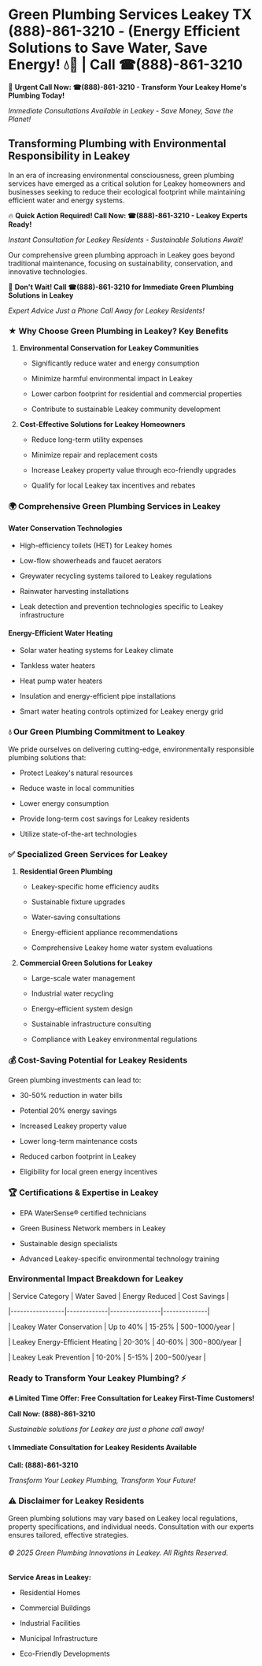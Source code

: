 # Green Plumbing Services Leakey TX (888)-861-3210 - (Energy Efficient Solutions to Save Water, Save Energy! 💧🌿 | Call ☎(888)-861-3210

🚨 **Urgent Call Now: ☎(888)-861-3210 - Transform Your Leakey Home's Plumbing Today!**
*Immediate Consultations Available in Leakey - Save Money, Save the Planet!*

## Transforming Plumbing with Environmental Responsibility in Leakey

In an era of increasing environmental consciousness, green plumbing services have emerged as a critical solution for Leakey homeowners and businesses seeking to reduce their ecological footprint while maintaining efficient water and energy systems. 

🔥 **Quick Action Required! Call Now: ☎(888)-861-3210 - Leakey Experts Ready!**
*Instant Consultation for Leakey Residents - Sustainable Solutions Await!*

Our comprehensive green plumbing approach in Leakey goes beyond traditional maintenance, focusing on sustainability, conservation, and innovative technologies.

🚨 **Don't Wait! Call ☎(888)-861-3210 for Immediate Green Plumbing Solutions in Leakey**
*Expert Advice Just a Phone Call Away for Leakey Residents!*

### ★ Why Choose Green Plumbing in Leakey? Key Benefits

1. **Environmental Conservation for Leakey Communities** 
   - Significantly reduce water and energy consumption
   - Minimize harmful environmental impact in Leakey
   - Lower carbon footprint for residential and commercial properties
   - Contribute to sustainable Leakey community development

2. **Cost-Effective Solutions for Leakey Homeowners** 
   - Reduce long-term utility expenses
   - Minimize repair and replacement costs
   - Increase Leakey property value through eco-friendly upgrades
   - Qualify for local Leakey tax incentives and rebates

### 🌍 Comprehensive Green Plumbing Services in Leakey

#### Water Conservation Technologies
- High-efficiency toilets (HET) for Leakey homes
- Low-flow showerheads and faucet aerators
- Greywater recycling systems tailored to Leakey regulations
- Rainwater harvesting installations
- Leak detection and prevention technologies specific to Leakey infrastructure

#### Energy-Efficient Water Heating
- Solar water heating systems for Leakey climate
- Tankless water heaters
- Heat pump water heaters
- Insulation and energy-efficient pipe installations
- Smart water heating controls optimized for Leakey energy grid

### 💧 Our Green Plumbing Commitment to Leakey

We pride ourselves on delivering cutting-edge, environmentally responsible plumbing solutions that:
- Protect Leakey's natural resources
- Reduce waste in local communities
- Lower energy consumption
- Provide long-term cost savings for Leakey residents
- Utilize state-of-the-art technologies

### ✅ Specialized Green Services for Leakey

1. **Residential Green Plumbing**
   - Leakey-specific home efficiency audits
   - Sustainable fixture upgrades
   - Water-saving consultations
   - Energy-efficient appliance recommendations
   - Comprehensive Leakey home water system evaluations

2. **Commercial Green Solutions for Leakey**
   - Large-scale water management
   - Industrial water recycling
   - Energy-efficient system design
   - Sustainable infrastructure consulting
   - Compliance with Leakey environmental regulations

### 💰 Cost-Saving Potential for Leakey Residents

Green plumbing investments can lead to:
- 30-50% reduction in water bills
- Potential 20% energy savings
- Increased Leakey property value
- Lower long-term maintenance costs
- Reduced carbon footprint in Leakey
- Eligibility for local green energy incentives

### 🏆 Certifications & Expertise in Leakey

- EPA WaterSense® certified technicians
- Green Business Network members in Leakey
- Sustainable design specialists
- Advanced Leakey-specific environmental technology training

### Environmental Impact Breakdown for Leakey

| Service Category | Water Saved | Energy Reduced | Cost Savings |
|-----------------|-------------|----------------|--------------|
| Leakey Water Conservation | Up to 40% | 15-25% | $500-$1000/year |
| Leakey Energy-Efficient Heating | 20-30% | 40-60% | $300-$800/year |
| Leakey Leak Prevention | 10-20% | 5-15% | $200-$500/year |

### Ready to Transform Your Leakey Plumbing? ⚡

**🔥 Limited Time Offer: Free Consultation for Leakey First-Time Customers!**

**Call Now: (888)-861-3210**
*Sustainable solutions for Leakey are just a phone call away!*

#### 📞 Immediate Consultation for Leakey Residents Available

**Call: (888)-861-3210**
*Transform Your Leakey Plumbing, Transform Your Future!*

### ⚠️ Disclaimer for Leakey Residents

Green plumbing solutions may vary based on Leakey local regulations, property specifications, and individual needs. Consultation with our experts ensures tailored, effective strategies.

###### © 2025 Green Plumbing Innovations in Leakey. All Rights Reserved.

**Service Areas in Leakey:** 
- Residential Homes
- Commercial Buildings
- Industrial Facilities
- Municipal Infrastructure
- Eco-Friendly Developments
